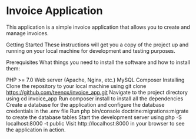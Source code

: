 # Invoice Application

This application is a simple invoice application that allows you to create and manage invoices.

Getting Started
These instructions will get you a copy of the project up and running on your local machine for development and testing purposes.

Prerequisites
What things you need to install the software and how to install them:

PHP >= 7.0
Web server (Apache, Nginx, etc.)
MySQL
Composer
Installing
Clone the repository to your local machine using git clone https://github.com/teenox/invoice_app.git
Navigate to the project directory using cd invoice_app
Run composer install to install all the dependencies
Create a database for the application and configure the database credentials in the .env file
Run php bin/console doctrine:migrations:migrate to create the database tables
Start the development server using php -S localhost:8000 -t public
Visit http://localhost:8000 in your browser to see the application in action.